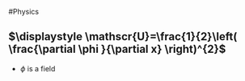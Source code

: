 #Physics 
## $\displaystyle \mathscr{U}=\frac{1}{2}\left( \frac{\partial \phi }{\partial x}  \right)^{2}$
* $\displaystyle \phi$ is a field